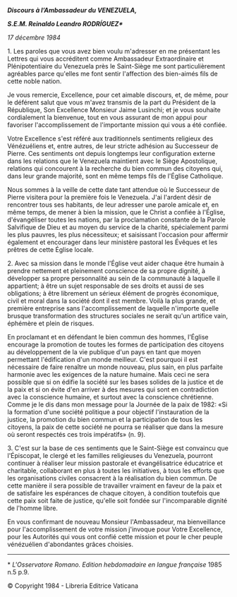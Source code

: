 ***Discours à l’Ambassadeur du VENEZUELA,***

***S.E.M. Reinaldo Leandro RODRÍGUEZ\****

*17 décembre 1984*

1\. Les paroles que vous avez bien voulu m'adresser en me présentant les Lettres qui vous accréditent comme Ambassadeur Extraordinaire et Plénipotentiaire du Venezuela près le Saint-Siège me sont particulièrement agréables parce qu'elles me font sentir l'affection des bien-aimés fils de cette noble nation.

Je vous remercie, Excellence, pour cet aimable discours, et, de même, pour le déférent salut que vous m'avez transmis de la part du Président de la République, Son Excellence Monsieur Jaime Lusinchi; et je vous souhaite cordialement la bienvenue, tout en vous assurant de mon appui pour favoriser l'accomplissement de l'importante mission qui vous a été confiée.

Votre Excellence s'est référé aux traditionnels sentiments religieux des Vénézuéliens et, entre autres, de leur stricte adhésion au Successeur de Pierre. Ces sentiments ont depuis longtemps leur configuration externe dans les relations que le Venezuela maintient avec le Siège Apostolique, relations qui concourent à la recherche du bien commun des citoyens qui, dans leur grande majorité, sont en même temps fils de l'Église Catholique.

Nous sommes à la veille de cette date tant attendue où le Successeur de Pierre visitera pour la première fois le Venezuela. J'ai l'ardent désir de rencontrer tous ses habitants, de leur adresser une parole amicale et, en même temps, de mener à bien la mission, que le Christ a confiée à l'Église, d'évangéliser toutes les nations, par la proclamation constante de la Parole Salvifique de Dieu et au moyen du service de la charité, spécialement parmi les plus pauvres, les plus nécessiteux; et saisissant l'occasion pour affermir également et encourager dans leur ministère pastoral les Évêques et les prêtres de cette Église locale.

2\. Avec sa mission dans le monde l'Église veut aider chaque être humain à prendre nettement et pleinement conscience de sa propre dignité, à développer sa propre personnalité au sein de la communauté à laquelle il appartient; à être un sujet responsable de ses droits et aussi de ses obligations; à être librement un sérieux élément de progrès économique, civil et moral dans la société dont il est membre. Voilà la plus grande, et première entreprise sans l'accomplissement de laquelle n'importe quelle brusque transformation des structures sociales ne serait qu'un artifice vain, éphémère et plein de risques.

En proclamant et en défendant le bien commun des hommes, l'Église encourage la promotion de toutes les formes de participation des citoyens au développement de la vie publique d'un pays en tant que moyen permettant l'édification d'un monde meilleur. C'est pourquoi il est nécessaire de faire renaître un monde nouveau, plus sain, en plus parfaite harmonie avec les exigences de la nature humaine. Mais ceci ne sera possible que si on édifie la société sur les bases solides de la justice et de la paix et si on évite d'en arriver à des mesures qui sont en contradiction avec la conscience humaine, et surtout avec la conscience chrétienne. Comme je le dis dans mon message pour la Journée de la paix de 1982: «Si la formation d'une société politique a pour objectif l'instauration de la justice, la promotion du bien commun et la participation de tous les citoyens, la paix de cette société ne pourra se réaliser que dans la mesure où seront respectés ces trois impératifs» (n. 9).

3\. C'est sur la base de ces sentiments que le Saint-Siège est convaincu que l'Épiscopat, le clergé et les familles religieuses du Venezuela, pourront continuer à réaliser leur mission pastorale et évangélisatrice éducatrice et charitable, collaborant en plus à toutes les initiatives, à tous les efforts que les organisations civiles consacrent à la réalisation du bien commun. De cette manière il sera possible de travailler vraiment en faveur de la paix et de satisfaire les espérances de chaque citoyen, à condition toutefois que cette paix soit faite de justice, qu'elle soit fondée sur l'incomparable dignité de l'homme libre.

En vous confirmant de nouveau Monsieur l'Ambassadeur, ma bienveillance pour l'accomplissement de votre mission j'invoque pour Votre Excellence, pour les Autorités qui vous ont confié cette mission et pour le cher peuple vénézuélien d'abondantes grâces choisies.

* * *

\* *L'Osservatore Romano. Edition hebdomadaire en langue française* 1985 n.5 p.9.

© Copyright 1984 - Libreria Editrice Vaticana